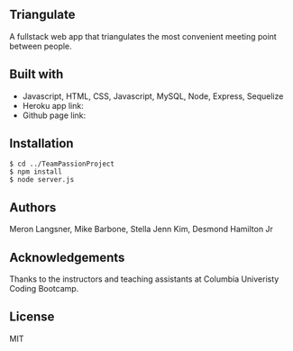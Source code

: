 ## Triangulate
A fullstack web app that triangulates the most convenient meeting point between people. 

## Built with

- Javascript, HTML, CSS, Javascript, MySQL, Node, Express, Sequelize
- Heroku app link: 
- Github page link: 

## Installation

```
$ cd ../TeamPassionProject
$ npm install
$ node server.js
```

## Authors
Meron Langsner, Mike Barbone, Stella Jenn Kim, Desmond Hamilton Jr

## Acknowledgements
Thanks to the instructors and teaching assistants at Columbia Univeristy Coding Bootcamp.

## License
MIT
